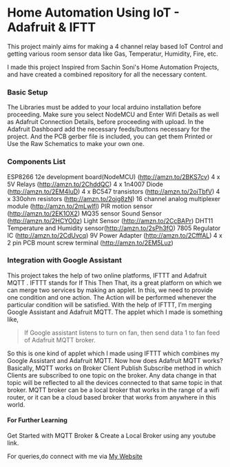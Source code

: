 # Home Automation Using IoT - Adafruit & IFTT

This project mainly aims for making a 4 channel relay based IoT Control and getting various room sensor data like Gas, Temperatur, Humidity, Fire, etc. 

I made this project Inspired from Sachin Soni's Home Automation Projects, and have created a combined repository for all the necessary content.

### Basic Setup

The Libraries must be added to your local arduino installation before proceeding. Make sure you select NodeMCU and Enter Wifi Details as well as Adafruit Connection Details, before proceeding with upload.
In the Adafruit Dashboard add the necessary feeds/buttons necessary for the project. And the PCB gerber file is included, you can get them Printed or Use the Raw Schematics to make your own one.

### Components List

ESP8266 12e development board(NodeMCU) (http://amzn.to/2BKS7cv)
4 x 5V Relays (http://amzn.to/2ChddQC)
4 x 1n4007 Diode (http://amzn.to/2EM4IuD)
4 x BC547 transistors (http://amzn.to/2oiTbfV)
4 x 330ohm resistors (http://amzn.to/2ojg8zN)
16 channel analog multiplexer module (http://amzn.to/2mLwlfl)
PIR motion sensor (http://amzn.to/2EK1OX2)
MQ35  sensor
Sound Sensor (http://amzn.to/2HCYO0z)
Light Sensor (http://amzn.to/2CcBAPr)
DHT11 Temperature and Humidity sensor(http://amzn.to/2sPh3fO)
7805 Regulator IC (http://amzn.to/2CdUvcq)
9V Power Adapter (http://amzn.to/2CfffAL)
4 x 2 pin PCB mount screw terminal (http://amzn.to/2EM5Luz)

### Integration with Google Assistant

This project takes the help of two online platforms, IFTTT and Adafruit MQTT . IFTTT stands for If This Then That, its a great platform on which we can merge two services by making an applet. In this, we need to provide one condition and one action. The Action will be performed whenever the particular condition will be satisfied.
With the help of IFTTT, I’m merging Google Assistant and Adafruit MQTT. The applet which I made is something like,

> If Google assistant listens to turn on fan, then send data 1 to fan feed of Adafruit MQTT broker.

So this is one kind of applet which I made using IFTTT which combines my Google Assistant and Adafruit MQTT. Now how does Adafruit MQTT works? Basically, MQTT works on Broker Client Publish Subscribe method in which Clients are subscribed to one topic on the broker. Any data change in that topic will be reflected to all the devices connected to that same topic in that broker.
MQTT broker can be a local broker that works in the range of a wifi router, or it can be a cloud based broker that works from anywhere in this world.

#### For Further Learning 
Get Started with MQTT Broker & Create a Local Broker using any youtube link.

For queries,do connect with me via [My Website](https://dipanroy.com)

